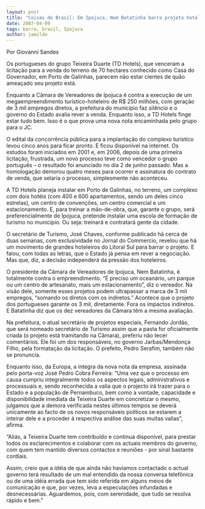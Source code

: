 ```yaml
---
layout: post
title: "Coisas do Brasil: Em Ipojuca, Nem Batatinha barra projeto hoteleiro de R$ 250 milhões de grupo português"
date: 2007-04-09
tags: barra, brasil, Ipojuca
author: jamildo
---
```

Por Giovanni Sandes

Os portugueses do grupo Teixeira Duarte (TD Hotels), que venceram a licita&ccedil;&atilde;o para a venda do terreno de 70 hectares conhecido como Casa do Governador, em Porto de Galinhas, parecem n&atilde;o estar cientes de qu&atilde;o amea&ccedil;ado seu projeto est&aacute;.

Enquanto a C&acirc;mara de Vereadores de Ipojuca &eacute; contra a execu&ccedil;&atilde;o de um megaempreendimento tur&iacute;stico-hoteleiro de R$ 250 milh&otilde;es, com gera&ccedil;&atilde;o de 3 mil empregos diretos, a prefeitura do munic&iacute;pio faz sil&ecirc;ncio e o governo do Estado avalia rever a venda. Enquanto isso, a TD Hotels finge estar tudo bem. Isso &eacute; o que prova uma nova nota encaminhada pelo grupo para o JC.

O edital da concorr&ecirc;ncia p&uacute;blica para a implanta&ccedil;&atilde;o do complexo tur&iacute;stico levou cinco anos para ficar pronto. E ficou dispon&iacute;vel na internet. Os estudos foram iniciados em 2001 e, em 2006, depois de uma primeira licita&ccedil;&atilde;o, frustrada, um novo processo teve como vencedor o grupo portugu&ecirc;s &ndash; o resultado foi anunciado no dia 2 de junho passado. Mas a homologa&ccedil;&atilde;o demorou quatro meses para ocorrer e assinatura do contrato de venda, que selaria o processo, simplesmente n&atilde;o aconteceu.

A TD Hotels planeja instalar em Porto de Galinhas, no terreno, um complexo com dois hot&eacute;is (com 400 e 600 apartamentos, sendo um deles cinco estrelas), um centro de conven&ccedil;&otilde;es, um centro comercial e um estacionamento. E, para treinar a m&atilde;o-de-obra, que, garante o grupo, ser&aacute; preferencialmente de Ipojuca, pretende instalar uma escola de forma&ccedil;&atilde;o de turismo no munic&iacute;pio. Ou seja: treinar&aacute; e contratar&aacute; gente da cidade.

O secret&aacute;rio de Turismo, Jos&eacute; Chaves, conforme publicado h&aacute; cerca de duas semanas, com exclusividade no Jornal do Commercio, revelou que h&aacute; um movimento de grandes hoteleiros do Litoral Sul para barrar o projeto. E falou, com todas as letras, que o Estado j&aacute; pensa em rever a negocia&ccedil;&atilde;o. Mas que, diz, a decis&atilde;o independer&aacute; da press&atilde;o dos hoteleiros.

O presidente da C&acirc;mara de Vereadores de Ipojuca, Nem Batatinha, &eacute; totalmente contra o empreendimento. &ldquo;&Eacute; preciso um ocean&aacute;rio, um parque ou um centro de artesanato, mais um estacionamento&rdquo;, diz o vereador. Na vis&atilde;o dele, somente esses projetos podem ultrapassar a marca de 3 mil empregos, &ldquo;somando os diretos com os indiretos.&rdquo; Acontece que o projeto dos portugueses garante os 3 mil, diretamente. Fora os impactos indiretos. E Batatinha diz que os dez vereadores da C&acirc;mara t&ecirc;m a mesma avalia&ccedil;&atilde;o.

Na prefeitura, o atual secret&aacute;rio de projetos especiais, Fernando Jord&atilde;o, que ser&aacute; nomeado secret&aacute;rio de Turismo assim que a pasta for oficialmente criada (o projeto est&aacute; tramitando na C&acirc;mara), preferiu n&atilde;o tecer coment&aacute;rios. Ele foi um dos respons&aacute;veis, no governo Jarbas/Mendon&ccedil;a Filho, pela formata&ccedil;&atilde;o da licita&ccedil;&atilde;o. O prefeito, Pedro Serafim, tamb&eacute;m n&atilde;o se pronuncia.

Enquanto isso, da Europa, a &iacute;ntegra da nova nota da empresa, assinada pelo porta-voz Jos&eacute; Pedro Cobra Ferreira: &ldquo;Uma vez que o processo em causa cumpriu integralmente todos os aspectos legais, administrativos e processuais e, sendo reconhecida a valia que o projecto ir&aacute; trazer para o Estado e a popula&ccedil;&atilde;o de Pernambuco, bem como a vontade, capacidade e disponibilidade imediata da Teixeira Duarte em concretizar o mesmo, julgamos que a demora verificada nestes &uacute;ltimos tempos se dever&aacute; unicamente ao facto de os novos respons&aacute;veis pol&iacute;ticos se estarem a inteirar dele e a proceder &agrave; respectiva an&aacute;lise das suas muitas valias&rdquo;, afirma.

&ldquo;Ali&aacute;s, a Teixeira Duarte tem contribu&iacute;do e continua dispon&iacute;vel, para prestar todos os esclarecimentos e colaborar com os actuais membros do governo, com quem tem mantido diversos contactos e reuni&otilde;es - por sinal bastante cordiais.

Assim, creio que a id&eacute;ia de que ainda n&atilde;o hav&iacute;amos contactado o actual governo ter&aacute; resultado de um mal entendido da nossa conversa telef&ocirc;nica ou de uma id&eacute;ia errada que tem sido referida em alguns meios de comunica&ccedil;&atilde;o e que, por vezes, leva a especula&ccedil;&otilde;es infundadas e desnecess&aacute;rias. Aguardemos, pois, com serenidade, que tudo se resolva r&aacute;pido e bem."